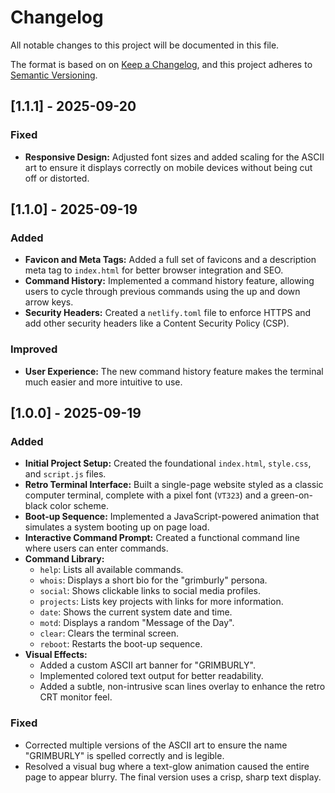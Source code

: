 # Changelog

All notable changes to this project will be documented in this file.

The format is based on on [Keep a Changelog](https://keepachangelog.com/en/1.0.0/),
and this project adheres to [Semantic Versioning](https://semver.org/spec/v2.0.0.html).

## [1.1.1] - 2025-09-20

### Fixed
- **Responsive Design:** Adjusted font sizes and added scaling for the ASCII art to ensure it displays correctly on mobile devices without being cut off or distorted.

## [1.1.0] - 2025-09-19

### Added
- **Favicon and Meta Tags:** Added a full set of favicons and a description meta tag to `index.html` for better browser integration and SEO.
- **Command History:** Implemented a command history feature, allowing users to cycle through previous commands using the up and down arrow keys.
- **Security Headers:** Created a `netlify.toml` file to enforce HTTPS and add other security headers like a Content Security Policy (CSP).

### Improved
- **User Experience:** The new command history feature makes the terminal much easier and more intuitive to use.

## [1.0.0] - 2025-09-19

### Added

- **Initial Project Setup:** Created the foundational `index.html`, `style.css`, and `script.js` files.
- **Retro Terminal Interface:** Built a single-page website styled as a classic computer terminal, complete with a pixel font (`VT323`) and a green-on-black color scheme.
- **Boot-up Sequence:** Implemented a JavaScript-powered animation that simulates a system booting up on page load.
- **Interactive Command Prompt:** Created a functional command line where users can enter commands.
- **Command Library:**
    - `help`: Lists all available commands.
    - `whois`: Displays a short bio for the "grimburly" persona.
    - `social`: Shows clickable links to social media profiles.
    - `projects`: Lists key projects with links for more information.
    - `date`: Shows the current system date and time.
    - `motd`: Displays a random "Message of the Day".
    - `clear`: Clears the terminal screen.
    - `reboot`: Restarts the boot-up sequence.
- **Visual Effects:**
    - Added a custom ASCII art banner for "GRIMBURLY".
    - Implemented colored text output for better readability.
    - Added a subtle, non-intrusive scan lines overlay to enhance the retro CRT monitor feel.

### Fixed

- Corrected multiple versions of the ASCII art to ensure the name "GRIMBURLY" is spelled correctly and is legible.
- Resolved a visual bug where a text-glow animation caused the entire page to appear blurry. The final version uses a crisp, sharp text display.